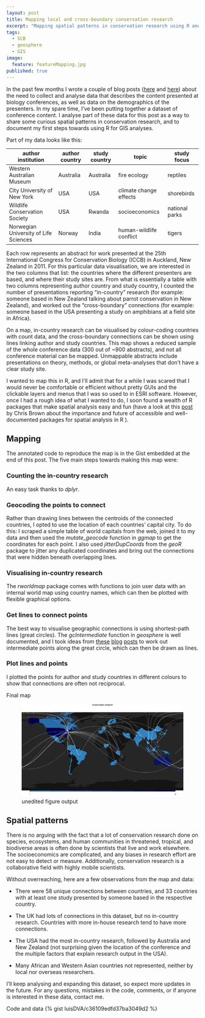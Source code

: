 ```yaml
---
layout: post
title: Mapping local and cross-boundary conservation research
excerpt: "Mapping spatial patterns in conservation research using R and ICCB 2011 presentation data."
tags: 
  - SCB
  - geosphere
  - GIS
image: 
  feature: featureMapping.jpg
published: true
---
```


In the past few months I wrote a couple of blog posts ([here](http://luisdva.github.io/Mammalogy-Reviewed/) and [here](http://luisdva.github.io/Presentation-to-publication/)) about the need to collect and analyse data that describes the content presented at biology conferences, as well as data on the demographics of the presenters. In my spare time, I’ve been putting together a dataset of conference content. I analyse part of these data for this post as a way to share some curious spatial patterns in conservation research, and to document my first steps towards using R for GIS analyses. 

Part of my data looks like this:

|author institution|author country|study country|topic|study focus|
|---|---|---|---|---|
|Western Australian Museum|Australia|Australia|fire ecology|reptiles|
|City University of New York|USA|USA|climate change effects|shorebirds|
|Wildlife Conservation Society|USA|Rwanda|socioeconomics|national parks|
|Norwegian University of Life Sciences|Norway|India|human-wildlife conflict|tigers|

Each row represents an abstract for work presented at the 25th International Congress for Conservation Biology (ICCB) in Auckland, New Zealand in 2011. For this particular data visualisation, we are interested in the two columns that list: the countries where the different presenters are based, and where their study sites are. From what is essentially a table with two columns representing author country and study country, I counted the number of presentations reporting “in-country” research (for example: someone based in New Zealand talking about parrot conservation in New Zealand), and worked out the “cross-boundary” connections (for example: someone based in the USA presenting a study on amphibians at a field site in Africa).

On a map, in-country research can be visualised by colour-coding countries with count data, and the cross-boundary connections can be shown using lines linking author and study countries. This map shows a reduced sample of the whole conference data (300 out of ~900 abstracts), and not all conference material can be mapped. Unmappable abstracts include presentations on theory, methods, or global meta-analyses that don’t have a clear study site.

I wanted to map this in R, and I’ll admit that for a while I was scared that I would never be comfortable or efficient without pretty GUIs and the clickable layers and menus that I was so used to in ESRI software. However, once I had a rough idea of what I wanted to do, I soon found a wealth of R packages that make spatial analysis easy and fun (have a look at this [post](http://www.seascapemodels.org/rstats/rspatial/2015/07/25/the_future_programming.html) by Chris Brown about the importance and future of accessible and well-documented packages for spatial analysis in R ).

## Mapping

The annotated code to reproduce the map is in the Gist embedded at the end of this post. The five main steps towards making this map were:

### Counting the in-country research
An easy task thanks to _dplyr_.

### Geocoding the points to connect

Rather than drawing lines between the centroids of the connected countries, I opted to use the location of each countries’ capital city. To do this: I scraped a simple table of world capitals from the web, joined it to my data and then used the _mutate_geocode_ function in _ggmap_ to get the coordinates for each point. I also used _jitterDupCoords_ from the _geoR_ package to jitter any duplicated coordinates and bring out the connections that were hidden beneath overlapping lines. 

### Visualising in-country research
The _rworldmap_ package comes with functions to join user data with an internal world map using country names, which can then be plotted with flexible graphical options. 

### Get lines to connect points
The best way to visualise geographic connections is using shortest-path lines (great circles). The _gcIntermediate_ function in _geosphere_ is well documented, and I took ideas from [these](http://flowingdata.com/2011/05/11/how-to-map-connections-with-great-circles/) [blog](http://robinlovelace.net/2014/06/22/great-circles-in-rworldmap-ggplot2.html) [posts](http://toreopsahl.com/2011/08/12/why-anchorage-is-not-that-important-binary-ties-and-sample-selection/) to work out intermediate points along the great circle, which can then be drawn as lines. 

### Plot lines and points
I plotted the points for author and study countries in different colours to show that connections are often not reciprocal. 

Final map
<figure>
    <a href="/images/cresch.png"><img src="/images/cresch.png"></a>
        <figcaption>unedited figure output</figcaption>
</figure>


## Spatial patterns
There is no arguing with the fact that a lot of conservation research done on species, ecosystems, and human communities in threatened, tropical, and biodiverse areas is often done by scientists that live and work elsewhere. The socioeconomics are complicated, and any biases in research effort are not easy to detect or measure. Additionally, conservation research is a collaborative field with highly mobile scientists. 

Without overreaching, here are a few observations from the map and data:

- There were 58 unique connections between countries, and 33 countries with at least one study presented by someone based in the respective country. 

- The UK had lots of connections in this dataset, but no in-country research. 
Countries with more in-house research tend to have more connections.

- The USA had the most in-country research, followed by Australia and New Zealand (not surprising given the location of the conference and the multiple factors that explain research output in the USA). 

- Many African and Western Asian countries not represented, neither by local nor overseas researchers. 

I’ll keep analysing and expanding this dataset, so expect more updates in the future. For any questions, mistakes in the code, comments, or if anyone is interested in these data, contact me.

Code and data
{% gist luisDVA/c36109edfd37ba3049d2 %}


